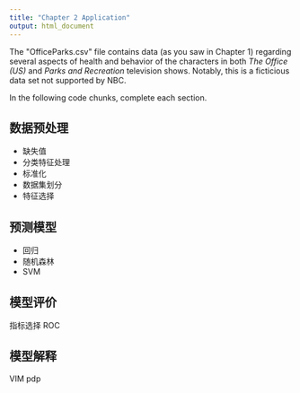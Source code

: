 ```yaml
---
title: "Chapter 2 Application"
output: html_document
---
```


The "OfficeParks.csv" file contains data (as you saw in Chapter 1) regarding several aspects of health and behavior of the characters in both *The Office (US)* and *Parks and Recreation* television shows. Notably, this is a ficticious data set not supported by NBC.

In the following code chunks, complete each section.

## 数据预处理
* 缺失值
* 分类特征处理
* 标准化
* 数据集划分
* 特征选择

## 预测模型
* 回归
* 随机森林
* SVM

## 模型评价
指标选择
ROC

## 模型解释
VIM
pdp









